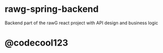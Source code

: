 # rawg-spring-backend
Backend part of the rawG react project with API design and business logic


# @codecool123